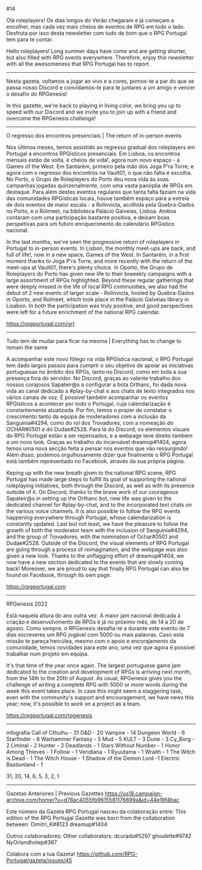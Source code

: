 #14

Olá roleplayers! Os dias longos do Verão chegaram e já começam a encolher, mas cada vez mais cheios de eventos de RPG em todo o lado. Desfruta por isso desta newsletter com tudo de bom que o RPG Portugal tem para te contar.


Hello roleplayers! Long summer days have come and are getting shorter, but also filled with RPG events everywhere. Therefore, enjoy this newsletter with all the awesomeness that RPG Portugal has to report. 

---

Nesta gazeta, voltamos a jogar ao vivo e a cores, pomos-te a par do que se passa nosso Discord e convidamos-te para te juntares a um amigo e vencer o desafio do RPGenesis! 

In this gazette, we're back to playing in living color, we bring you up to speed with our Discord and we invite  you to join up with a friend and overcome the RPGenesis challenge!  

---

O regresso dos encontros presenciais | The return of in-person events

Nos últimos meses, temos assistido ao regresso gradual dos roleplayers em Portugal a encontros RPGísticos presenciais. Em Lisboa, os encontros mensais estão de volta, e cheios de vida!, agora num novo espaço - a Games of the West. Em Santarém, primeiro pela mão dos Joga P'ra Torre, e agora com o regresso dos encontros na Vault01, o que não falta é escolha. No Porto, o Grupo de Roleplayers do Porto deu nova vida às suas campanhas jogadas quinzenalmente, com uma vasta panóplia de RPGs em destaque.
Para além destes eventos regulares que tanta falta faziam na vida das comunidades RPGísticas locais, houve também espaço para a estreia de dois eventos de maior escala - a Rolinvicta, acolhida pela Quebra-Dados no Porto, e o Rolmeet, na biblioteca Palácio Galveias, Lisboa. Ambos contaram com uma participação bastante positiva, e deixam boas perspetivas para um futuro enriquecimento do calendário RPGístico nacional.

In the last months, we've seen the progressive return of roleplayers in Portugal to in-person events. In Lisbon, the monthly meet-ups are back, and full of life!, now in a new space, Games of the West. In Santarém, in a first moment thanks to Joga P'ra Torre, and more recently with the return of the meet-ups at Vault01, there's plenty choice. In Oporto, the Grupo de Roleplayers do Porto has given new life to their biweekly campaigns with a large assortment of RPGs highlighted.
Beyond these regular gatherings that were deeply missed in the life of local RPG communities, we also had the debut of 2 new events of larger scale - Rolinvicta, hosted by Quebra-Dados in Oporto, and Rolmeet, which took place in the Palácio Galveias library in Lisabon. In both the participation was truly positive, and good perspectives were left for a future enrichment of the national RPG calendar.


https://rpgportugal.com/grl

---

Tudo tem de mudar para ficar na mesma | Everything has to change to remain the same

A acompanhar este novo fôlego na vida RPGística nacional, o RPG Portugal tem dado largos passos para cumprir o seu objetivo de apoiar as iniciativas portuguesas no âmbito dos RPGs, tanto no Discord, como em toda a sua presença fora do servidor.
No Discord, graças ao valente trabalho dos nossos corajosos Sapateir@s a configurar a bota Orthanc, foi dada nova vida ao canal dedicado a #play-by-chat e aos chats de texto integrados nos vários canais de voz. É possível também acompanhar os eventos RPGísticos a acontecer por todo o Portugal, cuja calendarização é constantemente atualizada. Por fim, temos o prazer de constatar o crescimento tanto da equipa de moderadores com a inclusão da Sanguinia#4294, como do rol dos Trovadores, com a nomeação do OCHAR#0501 e do Dudae#2528.
Para lá do Discord, os elementos visuais do RPG Portugal estão a ser repensados, e a webpage teve direito também a um novo look. Graças ao trabalho do incansável dreamup#1404, agora temos uma nova secção feita a pensar nos eventos que vão ressurgindo! Além disso, podemos orgulhosamente dizer que finalmente o RPG Portugal está também representado no Facebook, através da sua própria página.

Keping up with the new breath given to the national RPG scene, RPG Portugal has made large steps to fulfill its goal of supporting the national roleplaying initiatives, both through the Discord, as well as with its presence outside of it.
On Discord, thanks to the brave work of our courageous Sapateir@s in setting up the Orthanc bot, new life was given to the dedicated channel for #play-by-chat, and to the incorporated text chats on the various voice channels. It is also possible to follow the RPG events happening everywhere through Portugal, whose calendarization is constantly updated. Last but not least, we have the pleasure to follow the growth of both the moderator team with the inclusion of Sanguinia#4294, and the group of Trovadores, with the nomination of Ochar#0501 and Dudae#2528.
Outside of the Discord, the visual elements of RPG Portugal are going through a process of reimagination, and the webpage was also given a new look. Thanks to the unflagging effort of dreamup#1404, we now have a new section dedicated to the events that are slowly coming back! Moreover, we are proud to say that finally RPG Portugal can also be found on Facebook, through its own page.

https://rpgportugal.com

---

RPGenesis 2022

Está naquela altura do ano outra vez. A maior jam nacional dedicada à criação e desenvolvimento de RPGs é já no próximo mês, de 14 a 20 de agosto. Como sempre, o RPGenesis desafia-te a durante este evento de 7 dias escreveres um RPG jogável com 5000 ou mais palavras. Caso esta missão te pareça hercúlea, mesmo com o apoio e encorajamento da comunidade, temos novidades para este ano, uma vez que agora é possível trabalhar num projeto em equipa.

It's that time of the year once again. The largest portuguese game jam dedicated to the creation and development of RPGs is arriving next month, from the 14th to the 20th of August. As usual, RPGenesis gives you the challenge of writing a complete RPG with 5000 or more words during the week this event takes place. In case this might seem a staggering task, even with the community's support and encouragement, we have news this year; now, it's possible to work on a project as a team.


https://rpgportugal.com/rpgenesis

---

infografia
Call of Cthulhu - 31
D&D - 20
Vampire - 14
Dungeon World - 6
Starfinder - 6
Warhammer Fantasy - 5
Mud - 5
KULT - 3
Dune - 3
Cy_Borg - 2
Liminal - 2
Hunter - 2
Deadlands - 1 
Stars Without Number - 1
Honor Among Thieves - 1
Follow - 1
Veridiana - 1
Ryuutama - 1
Wraith - 1
The Witch is Dead - 1 
The Witch House - 1 
Shadow of the Demon Lord -1
Electric Bastionland - 1

31, 
20, 
14, 
6, 5, 
3, 2, 
1

---


Gazetas Anteriores | Previous Gazettes
https://us18.campaign-archive.com/home/?u=d78ac4055fb9615581176699a&id=44e16f4bac


Este número da Gazeta RPG Portugal nasceu da colaboração entre:
This edition of the RPG Portugal Gazette was born from the collaboration between:
Dimitri_K#8123
dreamup#1404

Outros colaboradores:
Other collaborators:
dcurado#5297
ghoulette#9742
NyOrlandhotep#367

Colabora com a tua Gazeta!
https://github.com/RPG-Portugal/gazeta/issues/45
